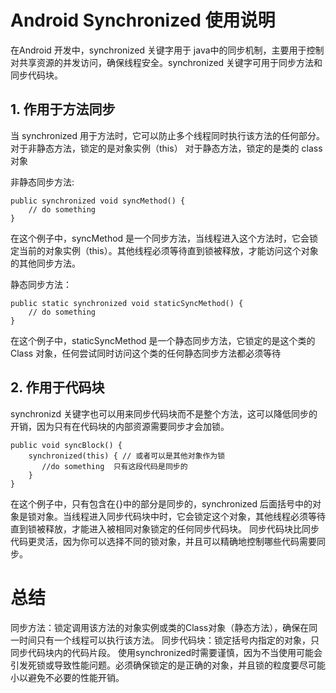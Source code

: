 # Android Synchronized 使用说明
在Android 开发中，synchronized 关键字用于 java中的同步机制，主要用于控制对共享资源的并发访问，确保线程安全。synchronized 关键字可用于同步方法和同步代码块。

## 1. 作用于方法同步
当 synchronized 用于方法时，它可以防止多个线程同时执行该方法的任何部分。  
对于非静态方法，锁定的是对象实例（this）
对于静态方法，锁定的是类的 class对象

非静态同步方法:
```
public synchronized void syncMethod() {
    // do something
}
```

在这个例子中，syncMethod 是一个同步方法，当线程进入这个方法时，它会锁定当前的对象实例（this）。其他线程必须等待直到锁被释放，才能访问这个对象的其他同步方法。


静态同步方法：
```
public static synchronized void staticSyncMethod() {
    // do something
}
```

在这个例子中，staticSyncMethod 是一个静态同步方法，它锁定的是这个类的Class 对象，任何尝试同时访问这个类的任何静态同步方法都必须等待

## 2. 作用于代码块
synchronizd 关键字也可以用来同步代码块而不是整个方法，这可以降低同步的开销，因为只有在代码块的内部资源需要同步才会加锁。
```
public void syncBlock() {
    synchronized(this) { // 或者可以是其他对象作为锁
       //do something  只有这段代码是同步的
    }
}
```
在这个例子中，只有包含在{}中的部分是同步的，synchronized 后面括号中的对象是锁对象。当线程进入同步代码块中时，它会锁定这个对象，其他线程必须等待直到锁被释放，才能进入被相同对象锁定的任何同步代码块。
同步代码块比同步代码更灵活，因为你可以选择不同的锁对象，并且可以精确地控制哪些代码需要同步。


# 总结
同步方法：锁定调用该方法的对象实例或类的Class对象（静态方法），确保在同一时间只有一个线程可以执行该方法。
同步代码块：锁定括号内指定的对象，只同步代码块内的代码片段。
使用synchronized时需要谨慎，因为不当使用可能会引发死锁或导致性能问题。必须确保锁定的是正确的对象，并且锁的粒度要尽可能小以避免不必要的性能开销。